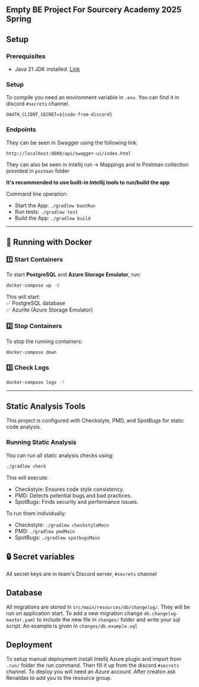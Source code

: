 ## Empty BE Project For Sourcery Academy 2025 Spring

## Setup

### Prerequisites

- Java 21 JDK installed. [Link](https://adoptium.net/temurin/releases/?package=jdk&arch=x64&os=windows)

### Setup

To compile you need an environment variable in `.env`.
You can find it in discord `#secrets` channel.

```
OAUTH_CLIENT_SECRET=${code-from-discord}
```

### Endpoints

They can be seen in Swagger using the following link:

```
http://localhost:8080/api/swagger-ui/index.html
```

They can also be seen in Intellij run -> Mappings and in Postman collection provided in `postman` folder

**It's recommended to use built-in Intellij tools to run/build the app**

Command line operation:

- Start the App: `./gradlew bootRun`
- Run tests: `./gradlew test`
- Build the App: `./gradlew build`

---

## **🐳 Running with Docker**

### **1️⃣ Start Containers**

To start **PostgreSQL** and **Azure Storage Emulator**, run:

```sh
docker-compose up -d
```

This will start:  
✅ PostgreSQL database  
✅ Azurite (Azure Storage Emulator)

### **2️⃣ Stop Containers**

To stop the running containers:

```sh
docker-compose down
```

### **3️⃣ Check Logs**

```sh
docker-compose logs -f
```

---

## Static Analysis Tools

This project is configured with Checkstyle, PMD, and SpotBugs for static code analysis.

### Running Static Analysis

You can run all static analysis checks using:

```sh
./gradlew check
```

This will execute:

- Checkstyle: Ensures code style consistency.
- PMD: Detects potential bugs and bad practices.
- SpotBugs: Finds security and performance issues.

To run them individually:

- Checkstyle: `./gradlew checkstyleMain`
- PMD: `./gradlew pmdMain`
- SpotBugs: `./gradlew spotbugsMain`

## **🔒 Secret variables**

All secret keys are in team's Discord server, `#secrets` channel

## Database

All migrations are stored in `src/main/resources/db/changelog/`. They will be run on application start.
To add a new migration change `db.changelog-master.yaml` to include the new file in `changes/` folder and write your sql
script.
An example is given in `changes/db.example.sql`

## Deployment

To setup manual deployment install Intellij Azure plugin and import from `.run/` folder the run command.
Then fill it up from the discord `#secrets` channel.
To deploy you will need an Azure account. After creaton ask Renaldas to add you to the resource group.
